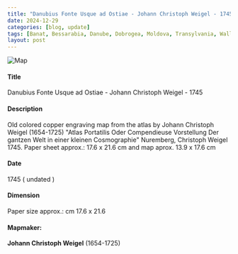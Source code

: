 ```yaml
---
title: "Danubius Fonte Usque ad Ostiae - Johann Christoph Weigel - 1745 Danube"
date: 2024-12-29
categories: [blog, update]
tags: [Banat, Bessarabia, Danube, Dobrogea, Moldova, Transylvania, Wallachia]
layout: post
---
```

![Map](/transylvania-digital-antiques/assets/2024-04-07_023373.jpg "Map")
#### Title ####
Danubius Fonte Usque ad Ostiae - Johann Christoph Weigel - 1745

#### Description ####
Old colored copper engraving map from the atlas by Johann Christoph Weigel (1654-1725) "Atlas Portatilis Oder Compendieuse Vorstellung Der gantzen Welt in einer kleinen Cosmographie" Nuremberg, Christoph Weigel 1745.
Paper sheet approx.: 17.6 x 21.6 cm and map aprox. 13.9 x 17.6 cm

#### Date ####
1745 ( undated )

#### Dimension ####
Paper size approx.: cm 17.6 x 21.6

#### Mapmaker: ####
**Johann Christoph Weigel** (1654-1725)